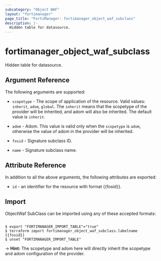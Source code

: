 ```yaml
---
subcategory: "Object WAF"
layout: "fortimanager"
page_title: "FortiManager: fortimanager_object_waf_subclass"
description: |-
  Hidden table for datasource.
---
```


# fortimanager_object_waf_subclass
Hidden table for datasource.

## Argument Reference


The following arguments are supported:

* `scopetype` - The scope of application of the resource. Valid values: `inherit`, `adom`, `global`. The `inherit` means that the scopetype of the provider will be inherited, and adom will also be inherited. The default value is `inherit`.
* `adom` - Adom. This value is valid only when the `scopetype` is `adom`, otherwise the value of adom in the provider will be inherited.

* `fosid` - Signature subclass ID.
* `name` - Signature subclass name.


## Attribute Reference

In addition to all the above arguments, the following attributes are exported:
* `id` - an identifier for the resource with format {{fosid}}.

## Import

ObjectWaf SubClass can be imported using any of these accepted formats:
```

$ export "FORTIMANAGER_IMPORT_TABLE"="true"
$ terraform import fortimanager_object_waf_subclass.labelname {{fosid}}
$ unset "FORTIMANAGER_IMPORT_TABLE"
```
-> **Hint:** The scopetype and adom here will directly inherit the scopetype and adom configuration of the provider.
